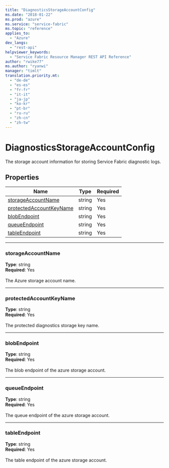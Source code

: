 ```yaml
---
title: "DiagnosticsStorageAccountConfig"
ms.date: "2018-01-22"
ms.prod: "azure"
ms.service: "service-fabric"
ms.topic: "reference"
applies_to: 
  - "Azure"
dev_langs: 
  - "rest-api"
helpviewer_keywords: 
  - "Service Fabric Resource Manager REST API Reference"
author: "rwike77"
ms.author: "ryanwi"
manager: "timlt"
translation.priority.mt: 
  - "de-de"
  - "es-es"
  - "fr-fr"
  - "it-it"
  - "ja-jp"
  - "ko-kr"
  - "pt-br"
  - "ru-ru"
  - "zh-cn"
  - "zh-tw"
---
```

# DiagnosticsStorageAccountConfig

The storage account information for storing Service Fabric diagnostic logs.

## Properties
| Name | Type | Required |
| --- | --- | --- |
| [storageAccountName](#storageaccountname) | string | Yes |
| [protectedAccountKeyName](#protectedaccountkeyname) | string | Yes |
| [blobEndpoint](#blobendpoint) | string | Yes |
| [queueEndpoint](#queueendpoint) | string | Yes |
| [tableEndpoint](#tableendpoint) | string | Yes |

____
### storageAccountName
__Type__: string <br/>
__Required__: Yes<br/>
<br/>
The Azure storage account name.

____
### protectedAccountKeyName
__Type__: string <br/>
__Required__: Yes<br/>
<br/>
The protected diagnostics storage key name.

____
### blobEndpoint
__Type__: string <br/>
__Required__: Yes<br/>
<br/>
The blob endpoint of the azure storage account.

____
### queueEndpoint
__Type__: string <br/>
__Required__: Yes<br/>
<br/>
The queue endpoint of the azure storage account.

____
### tableEndpoint
__Type__: string <br/>
__Required__: Yes<br/>
<br/>
The table endpoint of the azure storage account.
